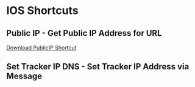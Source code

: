 # IOS Shortcuts
## Public IP - Get Public IP Address for URL

[Download PublicIP Shortcut](https://github.com/sebrighte/IOS_Shortcuts/raw/main/PublicIP/PublicIP.shortcut)

## Set Tracker IP DNS - Set Tracker IP Address via Message


